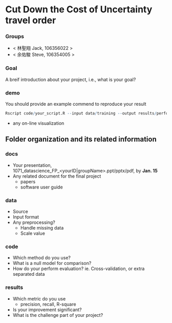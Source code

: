 # Cut Down the Cost of Uncertainty travel order

### Groups
* < 林聖翔 Jack, 106356022 >
* < 余佑駿 Steve, 106354005 >

### Goal
A breif introduction about your project, i.e., what is your goal?

### demo 
You should provide an example commend to reproduce your result
```R
Rscript code/your_script.R --input data/training --output results/performance.tsv
```
* any on-line visualization

## Folder organization and its related information

### docs
* Your presentation, 1071_datascience_FP_<yourID|groupName>.ppt/pptx/pdf, by **Jan. 15**
* Any related document for the final project
  * papers
  * software user guide

### data

* Source
* Input format
* Any preprocessing?
  * Handle missing data
  * Scale value

### code

* Which method do you use?
* What is a null model for comparison?
* How do your perform evaluation? ie. Cross-validation, or extra separated data

### results

* Which metric do you use 
  * precision, recall, R-square
* Is your improvement significant?
* What is the challenge part of your project?
